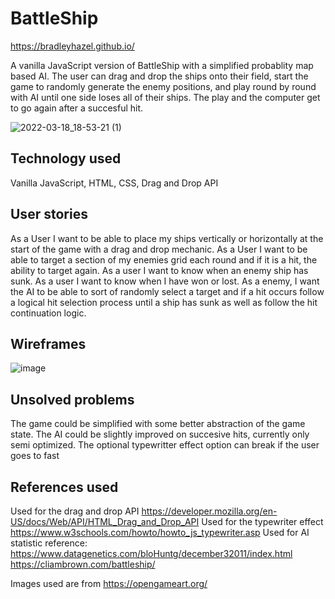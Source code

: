# BattleShip

https://bradleyhazel.github.io/

A vanilla JavaScript version of BattleShip with 
a simplified probablity map based AI. The user can drag and 
drop the ships onto their field, start the game to randomly
generate the enemy positions, and play round by round with 
AI until one side loses all of their ships. The play and the 
computer get to go again after a succesful hit.

![2022-03-18_18-53-21 (1)](https://user-images.githubusercontent.com/27248034/159103397-32bbff9d-1c89-4aa5-a781-fad9f63bb1e6.gif)
## Technology used
Vanilla JavaScript, HTML, CSS, Drag and Drop API

## User stories
As a User I want to be able to place my ships vertically or horizontally at the start of the game with a drag and drop mechanic.
As a User I want to be able to target a section of my enemies grid each round and if it is a hit, the ability to target again.
As a user I want to know when an enemy ship has sunk.
As a user I want to know when I have won or lost.
As a enemy, I want the AI to be able to sort of randomly select a target and if a hit occurs follow a logical hit selection process until a ship has sunk as well as follow the hit continuation logic.

## Wireframes
![image](https://user-images.githubusercontent.com/27248034/159103743-fd38dd5d-02a8-4b24-9503-20a107e8fc0c.png)

## Unsolved problems 
 The game could be simplified with some better abstraction of the game state.
 The AI could be slightly improved on succesive hits, currently only semi optimized.
 The optional typewritter effect option can break if the user goes to fast
 
## References used
Used for the drag and drop API
https://developer.mozilla.org/en-US/docs/Web/API/HTML_Drag_and_Drop_API
Used for the typewriter effect
https://www.w3schools.com/howto/howto_js_typewriter.asp
Used for AI statistic reference: 
https://www.datagenetics.com/bloHuntg/december32011/index.html
https://cliambrown.com/battleship/ 

Images used are from https://opengameart.org/

